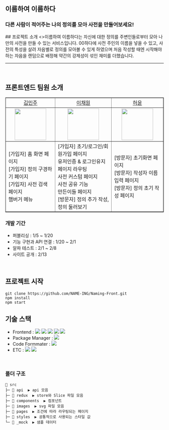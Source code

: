 ## 이름하여 이름하다
<h3>다른 사람이 적어주는 나의 정의를 모아 사전을 만들어보세요!</h3>
## 프로젝트 소개
<>이름하여 이름하다는 자신에 대한 정의를 주변인들로부터 모아 나만의 사전을 만들 수 있는 서비스입니다.
00하다에 사전 주인의 이름을 넣을 수 있고, 사전의 특성을 살려 자음별로 정의를 모아볼 수 있게 하였으며 
처음 작성할 때엔 시작해야하는 자음을 랜덤으로 배정해 약간의 강제성이 섞인 재미를 더했습니다.
</>
<br>
<hr>
<br>

## 프론트엔드 팀원 소개

<table border="" cellspacing="0" cellpadding="0" width="100%">
    <tr width="100%">
        <td align="center"><a href= "https://github.com/miinjoo">김민주</a></td>
        <td align="center"><a href= "https://github.com/gchaewon">이채원</a></td>
        <td  align="center"><a href= "https://github.com/yun5581">허윤</a></td>
    </tr>
    <tr width="100%">
         <td  align="center"><img src = "https://ifh.cc/v-xS27DL" width="100px"/></td>
        <td  align="center"><img src = "https://ifh.cc/v-rjVP2l" width="100px" /></td>
        <td  align="center"><img src = "https://ifh.cc/v-1FKqMW" width="100px"/></td>
    </tr>
    <tr width="100%">
      <td  align="felx-start">
        [가입자] 홈 화면 페이지 <br/> [가입자] 정의 구경하기 페이지 <br/> [가입자] 사전 검색 페이지 <br/> 햄버거 메뉴
        </td>
      <td  align="flex-start">
        [가입자] 초기/로그인/회원가입 페이지 <br/> 유저인증 & 로그인유지 <br/> 페이지 라우팅 
        <br/> 사전 커스텀 페이지  <br/> 사전 공유 기능 <br/> 만든이들 페이지
        <br/> [방문자] 정의 추가 작성, 정의 둘러보기 
       </td>
      <td  align="flex-start">[방문자] 초기화면 페이지 <br/> [방문자] 작성자 이름 입력 페이지 <br/> [방문자] 정의 초기 작성 페이지
        </td>
   </tr>
</table>

### 개발 기간

- 퍼블리싱 : 1/5 ~ 1/20
- 기능 구현과 API 연결 : 1/20 ~ 2/1
- 알파 테스트 : 2/1 ~ 2/8
- 사이트 공개 : 2/13

<br/>

## 프로젝트 시작
```
git clone https://github.com/NAME-ING/Naming-Front.git
npm install
npm start
```

## 기술 스택

- Frontend : <img src="https://img.shields.io/badge/React-61DAFB?style=flat-square&logo=React&logoColor=white"> <img src="https://img.shields.io/badge/Redux-764ABC?style=flat-square&logo=Redux&logoColor=white"> <img src="https://img.shields.io/badge/ReduxToolkit-764ABC?style=flat-square&logo=Redux&logoColor=white"> <img src="https://img.shields.io/badge/ReduxPersist-764ABC?style=flat-square&logo=Redux&logoColor=white"> <img src="https://img.shields.io/badge/styled_components-DB7093?style=flat-square&logo=styled-components&logoColor=white">
- Package Manager : <img src="https://img.shields.io/badge/npm-CB3837?style=flat-square&logo=npm&logoColor=white">
- Code Formmater : <img src="https://img.shields.io/badge/Prettier-F7B93E?style=flat-square&logo=React&logoColor=white">
- ETC :
 <img src="https://img.shields.io/badge/Figma-F24E1E?style=flat-square&logo=Figma&logoColor=white"/> <img src="https://img.shields.io/badge/GitHub-181717?style=flat-square&logo=GitHub&logoColor=white"/> 
</br>

### 폴더 구조

```
📂 src
├─ 📂 api  ▶️ api 모음
├─ 📂 redux  ▶️ store와 Slice 파일 모음
├─ 📂 components  ▶️ 컴포넌트
├─ 📂 images  ▶️ svg 파일 모음
├─ 📂 pages  ▶️ 조건에 따라 라우팅되는 페이지
├─ 📂 styles  ▶️ 공통적으로 사용되는 스타일 값
└─ 📂 _mock  ▶️ 샘플 데이터
```
